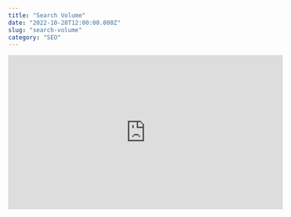 ```yaml
---
title: "Search Volume"
date: "2022-10-28T12:00:00.000Z"
slug: "search-volume"
category: "SEO"
---
```


<iframe width="560" height="315" src="https://www.youtube.com/embed/T3OrbtTDAFA" title="YouTube video player" frameborder="0" allow="accelerometer; autoplay; clipboard-write; encrypted-media; gyroscope; picture-in-picture" allowfullscreen></iframe>
